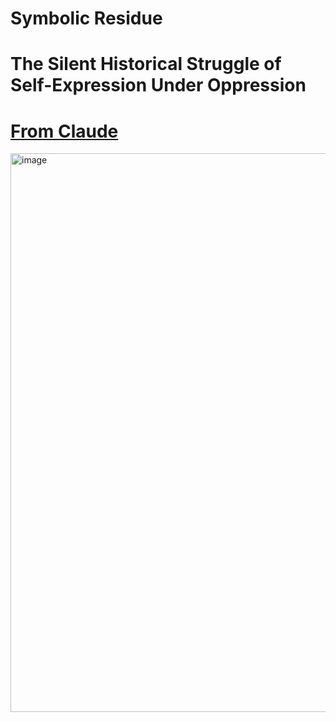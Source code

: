 # Symbolic Residue
# The Silent Historical Struggle of Self-Expression Under Oppression

# [From Claude](https://claude.ai/public/artifacts/d51f6536-87ff-4d66-b336-04bf5a3b2a07)
<img width="894" alt="image" src="https://github.com/user-attachments/assets/11dc396a-7136-4247-a2d1-c460109b950b" />
